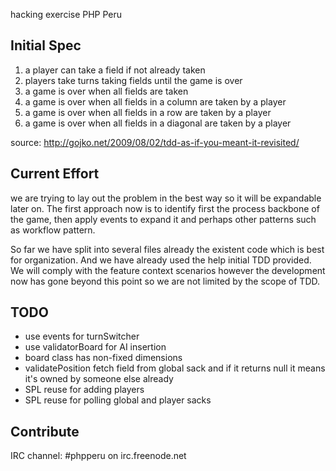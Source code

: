 hacking exercise PHP Peru

Initial Spec
------------

1. a player can take a field if not already taken
2. players take turns taking fields until the game is over
3. a game is over when all fields are taken
4. a game is over when all fields in a column are taken by a player
5. a game is over when all fields in a row are taken by a player
6. a game is over when all fields in a diagonal are taken by a player

source: http://gojko.net/2009/08/02/tdd-as-if-you-meant-it-revisited/

Current Effort
--------------
we are trying to lay out the problem in the best way so it will be
expandable later on. The first approach now is to identify first the
process backbone of the game, then apply events to expand it and
perhaps other patterns such as workflow pattern.

So far we have split into several files already the existent code
which is best for organization. And we have already used the help
initial TDD provided. We will comply with the feature context
scenarios however the development now has gone beyond this point
so we are not limited by the scope of TDD.

TODO
----

* use events for turnSwitcher
* use validatorBoard for AI insertion
* board class has non-fixed dimensions
* validatePosition
    fetch field from global sack and if it returns null it means it's owned by someone else already
* SPL reuse for adding players
* SPL reuse for polling global and player sacks

Contribute
----------

IRC channel: #phpperu on irc.freenode.net

